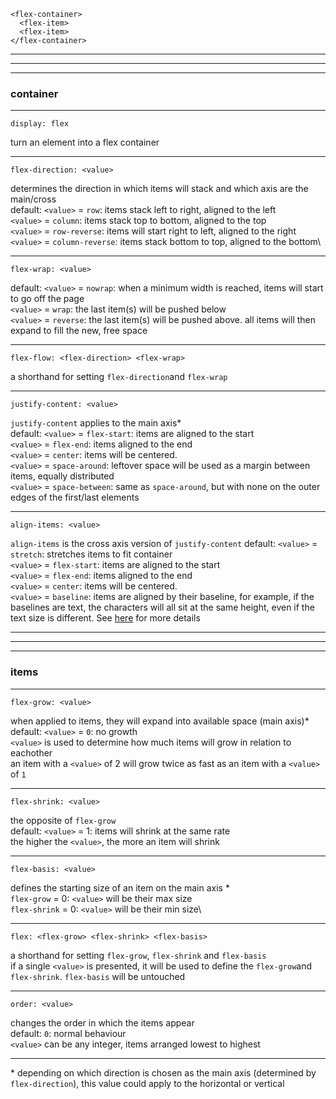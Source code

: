 ```
<flex-container>
  <flex-item>
  <flex-item>
</flex-container>
```

---
---
---

### container
---

```
display: flex
```
turn an element into a flex container

---

```
flex-direction: <value>
```
determines the direction in which items will stack and which axis are the main/cross\
default: ```<value>``` = ```row```: items stack left to right, aligned to the left\
```<value>``` = ```column```: items stack top to bottom, aligned to the top\
```<value>``` = ```row-reverse```: items will start right to left, aligned to the right\
```<value>``` = ```column-reverse```: items stack bottom to top, aligned to the bottom\

---

```
flex-wrap: <value>
```
default: ```<value>``` = ```nowrap```: when a minimum width is reached, items will start to go off the page\
```<value>``` = ```wrap```: the last item(s) will be pushed below\
```<value>``` = ```reverse```: the last item(s) will be pushed above. all items will then expand to fill the new, free space

---

```
flex-flow: <flex-direction> <flex-wrap>
```
a shorthand for setting ```flex-direction```and ```flex-wrap```

---

```
justify-content: <value>
```
```justify-content``` applies to the main axis\*\
default: ```<value>``` = ```flex-start```: items are aligned to the start\
```<value>``` = ```flex-end```: items aligned to the end\
```<value>``` = ```center```: items will be centered.\
```<value>``` = ```space-around```: leftover space will be used as a margin between items, equally distributed\
```<value>``` = ```space-between```: same as ```space-around```, but with none on the outer edges of the first/last elements

---

```
align-items: <value>
```
```align-items``` is the cross axis version of ```justify-content```
default: ```<value>``` = ```stretch```: stretches items to fit container\
```<value>``` = ```flex-start```: items are aligned to the start\
```<value>``` = ```flex-end```: items aligned to the end\
```<value>``` = ```center```: items will be centered.\
```<value>``` = ```baseline```: items are aligned by their baseline, for example, if the baselines are text, the characters will all sit at the same height, even if the text size is different. See [here](https://stackoverflow.com/questions/34606879/whats-the-difference-between-flex-start-and-baseline) for more details

---
---
---
### items
---

```
flex-grow: <value>
```
when applied to items, they will expand into available space (main axis)\*\
default: ```<value>``` = ```0```: no growth\
```<value>``` is used to determine how much items will grow in relation to eachother\
an item with a ```<value>``` of 2 will grow twice as fast as an item with a ```<value>``` of ```1```

---

```
flex-shrink: <value>
```
the opposite of ```flex-grow```\
default: ```<value>```  = 1: items will shrink at the same rate\
the higher the ```<value>```, the more an item will shrink

---

```
flex-basis: <value>
```
defines the starting size of an item on the main axis \*\
```flex-grow``` = 0: ```<value>``` will be their max size\
```flex-shrink``` = 0: ```<value>``` will be their min size\

---

```
flex: <flex-grow> <flex-shrink> <flex-basis>
```
a shorthand for setting ```flex-grow```, ```flex-shrink``` and ```flex-basis```\
if a single ```<value>``` is presented, it will be used to define the ```flex-grow```and ```flex-shrink```. ```flex-basis``` will be untouched

---
```
order: <value>
```
changes the order in which the items appear\
default: ```0```: normal behaviour\
```<value>``` can be any integer, items arranged lowest to highest

---

\* depending on which direction is chosen as the main axis (determined by ```flex-direction```), this value could apply to the horizontal or vertical
